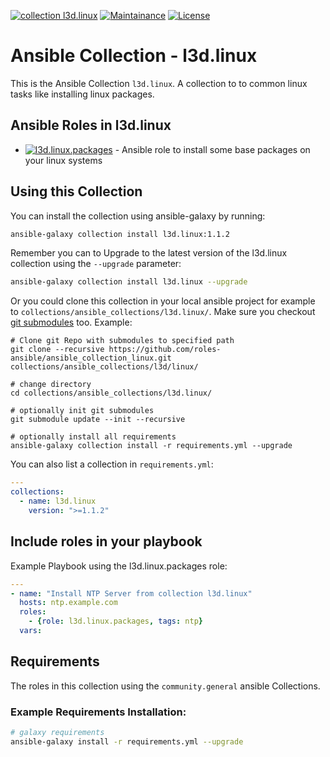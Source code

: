 [![collection l3d.linux](https://ansible.l3d.space/svg/l3d.linux_ansible-collection_collection.svg)](https://galaxy.ansible.com/ui/repo/published/l3d.linux/)
[![Maintainance](https://ansible.l3d.space/svg/l3d.linux_maintainance_collection.svg)](https://ansible.l3d.space/#l3d.linux)
[![License](https://ansible.l3d.space/svg/l3d.linux_license_collection.svg)](LICENSE)

 Ansible Collection - l3d.linux
============================

This is the Ansible Collection ``l3d.linux``. A collection to to common linux tasks like installing linux packages.

## Ansible Roles in l3d.linux
- [![l3d.linux.packages](https://ansible.l3d.space/svg/l3d.linux.packages_ansible-role.svg)](https://github.com/roles-ansible/ansible_role_packages.git) -  Ansible role to install some base packages on your linux systems

## Using this Collection
You can install the collection using ansible-galaxy by running:
```bash
ansible-galaxy collection install l3d.linux:1.1.2
```

Remember you can to Upgrade to the latest version of the l3d.linux collection using the ``--upgrade`` parameter:
```bash
ansible-galaxy collection install l3d.linux --upgrade
```


Or you could clone this collection in your local ansible project for example to ``collections/ansible_collections/l3d.linux/``. Make sure you checkout [git submodules](https://git-scm.com/docs/git-submodule) too. Example:
```
# Clone git Repo with submodules to specified path
git clone --recursive https://github.com/roles-ansible/ansible_collection_linux.git collections/ansible_collections/l3d/linux/

# change directory
cd collections/ansible_collections/l3d.linux/

# optionally init git submodules
git submodule update --init --recursive

# optionally install all requirements
ansible-galaxy collection install -r requirements.yml --upgrade
```

You can also list a collection in ``requirements.yml``:
```yaml
---
collections:
  - name: l3d.linux
    version: ">=1.1.2"
```

## Include roles in your playbook
Example Playbook using the l3d.linux.packages role:
```yaml
---
- name: "Install NTP Server from collection l3d.linux"
  hosts: ntp.example.com
  roles:
    - {role: l3d.linux.packages, tags: ntp}
  vars:
```

## Requirements
The roles in this collection using the ``community.general`` ansible Collections.

### Example Requirements Installation:
```bash
# galaxy requirements
ansible-galaxy install -r requirements.yml --upgrade
```
